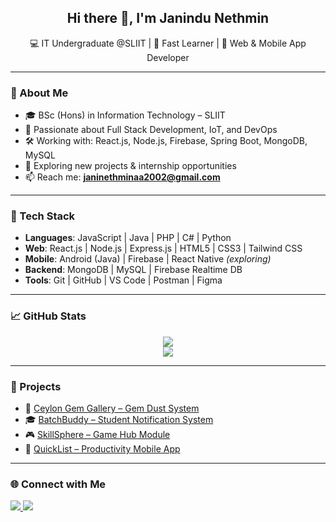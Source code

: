 <h2 align="center">Hi there 👋, I'm Janindu Nethmin</h2>

<p align="center">
  💻 IT Undergraduate @SLIIT | 🚀 Fast Learner | 📱 Web & Mobile App Developer <br>
</p>

---

### 🔧 About Me

- 🎓 BSc (Hons) in Information Technology – SLIIT
- 🌱 Passionate about Full Stack Development, IoT, and DevOps
- 🛠️ Working with: React.js, Node.js, Firebase, Spring Boot, MongoDB, MySQL
- 🚀 Exploring new projects & internship opportunities
- 📫 Reach me: **janinethminaa2002@gmail.com**

---

### 📌 Tech Stack

- **Languages**: JavaScript | Java | PHP | C# | Python
- **Web**: React.js | Node.js | Express.js | HTML5 | CSS3 | Tailwind CSS
- **Mobile**: Android (Java) | Firebase | React Native *(exploring)*
- **Backend**: MongoDB | MySQL | Firebase Realtime DB
- **Tools**: Git | GitHub | VS Code | Postman | Figma

---

### 📈 GitHub Stats

<p align="center">
  <img src="https://github-readme-stats.vercel.app/api?username=janinethmin&show_icons=true&theme=tokyonight" />
  <br/>
  <img src="https://github-readme-streak-stats.herokuapp.com?user=janinethmin&theme=tokyonight&hide_border=false" />
</p>

---

### 🌟 Projects

- 💎 [Ceylon Gem Gallery – Gem Dust System](https://github.com/your-repo-link)
- 🎓 [BatchBuddy – Student Notification System](https://github.com/your-repo-link)
- 🎮 [SkillSphere – Game Hub Module](https://github.com/your-repo-link)
- 📝 [QuickList – Productivity Mobile App](https://github.com/your-repo-link)

---

### 🌐 Connect with Me

<p align="left">
  <a href="https://www.linkedin.com/in/janindu-nethmin/" target="_blank">
    <img src="https://img.shields.io/badge/LinkedIn-blue?logo=linkedin&logoColor=white" />
  </a>
  <a href="mailto:janinethminaa2002@gmail.com" target="_blank">
    <img src="https://img.shields.io/badge/Gmail-red?logo=gmail&logoColor=white" />
  </a>
</p>
